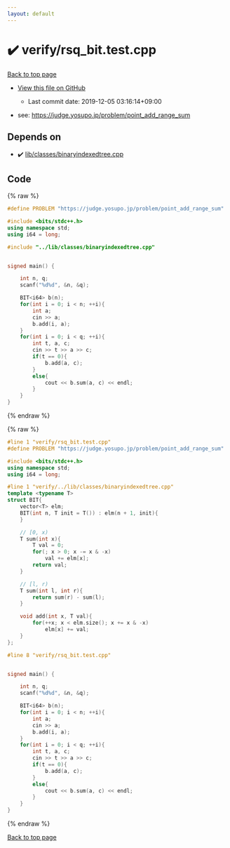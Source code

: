 ```yaml
---
layout: default
---
```


<!-- mathjax config similar to math.stackexchange -->
<script type="text/javascript" async
  src="https://cdnjs.cloudflare.com/ajax/libs/mathjax/2.7.5/MathJax.js?config=TeX-MML-AM_CHTML">
</script>
<script type="text/x-mathjax-config">
  MathJax.Hub.Config({
    TeX: { equationNumbers: { autoNumber: "AMS" }},
    tex2jax: {
      inlineMath: [ ['$','$'] ],
      processEscapes: true
    },
    "HTML-CSS": { matchFontHeight: false },
    displayAlign: "left",
    displayIndent: "2em"
  });
</script>

<script type="text/javascript" src="https://cdnjs.cloudflare.com/ajax/libs/jquery/3.4.1/jquery.min.js"></script>
<script src="https://cdn.jsdelivr.net/npm/jquery-balloon-js@1.1.2/jquery.balloon.min.js" integrity="sha256-ZEYs9VrgAeNuPvs15E39OsyOJaIkXEEt10fzxJ20+2I=" crossorigin="anonymous"></script>
<script type="text/javascript" src="../../assets/js/copy-button.js"></script>
<link rel="stylesheet" href="../../assets/css/copy-button.css" />


# :heavy_check_mark: verify/rsq_bit.test.cpp

<a href="../../index.html">Back to top page</a>

* <a href="{{ site.github.repository_url }}/blob/master/verify/rsq_bit.test.cpp">View this file on GitHub</a>
    - Last commit date: 2019-12-05 03:16:14+09:00


* see: <a href="https://judge.yosupo.jp/problem/point_add_range_sum">https://judge.yosupo.jp/problem/point_add_range_sum</a>


## Depends on

* :heavy_check_mark: <a href="../../library/lib/classes/binaryindexedtree.cpp.html">lib/classes/binaryindexedtree.cpp</a>


## Code

<a id="unbundled"></a>
{% raw %}
```cpp
#define PROBLEM "https://judge.yosupo.jp/problem/point_add_range_sum"

#include <bits/stdc++.h>
using namespace std;
using i64 = long;

#include "../lib/classes/binaryindexedtree.cpp"


signed main() {

    int n, q;
    scanf("%d%d", &n, &q);

    BIT<i64> b(n);
    for(int i = 0; i < n; ++i){
        int a;
        cin >> a;
        b.add(i, a);
    }
    for(int i = 0; i < q; ++i){
        int t, a, c;
        cin >> t >> a >> c;
        if(t == 0){
            b.add(a, c);
        }
        else{
            cout << b.sum(a, c) << endl;
        }
    }
}


```
{% endraw %}

<a id="bundled"></a>
{% raw %}
```cpp
#line 1 "verify/rsq_bit.test.cpp"
#define PROBLEM "https://judge.yosupo.jp/problem/point_add_range_sum"

#include <bits/stdc++.h>
using namespace std;
using i64 = long;

#line 1 "verify/../lib/classes/binaryindexedtree.cpp"
template <typename T>
struct BIT{
    vector<T> elm;
    BIT(int n, T init = T()) : elm(n + 1, init){
    }

    // [0, x)
    T sum(int x){
        T val = 0;
        for(; x > 0; x -= x & -x)
            val += elm[x];
        return val;
    }

    // [l, r)
    T sum(int l, int r){
        return sum(r) - sum(l);
    }

    void add(int x, T val){
        for(++x; x < elm.size(); x += x & -x)
            elm[x] += val;
    }
};

#line 8 "verify/rsq_bit.test.cpp"


signed main() {

    int n, q;
    scanf("%d%d", &n, &q);

    BIT<i64> b(n);
    for(int i = 0; i < n; ++i){
        int a;
        cin >> a;
        b.add(i, a);
    }
    for(int i = 0; i < q; ++i){
        int t, a, c;
        cin >> t >> a >> c;
        if(t == 0){
            b.add(a, c);
        }
        else{
            cout << b.sum(a, c) << endl;
        }
    }
}


```
{% endraw %}

<a href="../../index.html">Back to top page</a>

